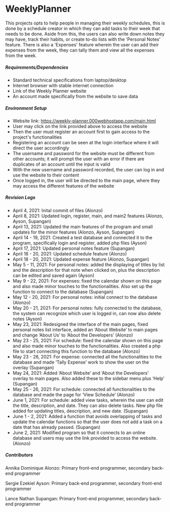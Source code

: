 # WeeklyPlanner

This projects opts to help people in managing their weekly schedules, this is done by a schedule creator in which 
they can add tasks to their week that needs to be done. Aside from this, the users can also write down notes they 
may have, track their habits, or create to-do lists with the 'Personal Notes' feature. There is also a 'Expenses'
feature wherein the user can add their expenses from the week, they can tally them and view all the expenses 
from the week.

##### Requirements/Dependencies
- Standard technical specifications from laptop/desktop
- Internet browser with stable internet connection
- Link of the Weekly Planner website
- An account made specifically from the website to save data

##### Environment Setup
- Website link: https://weekly-planner.000webhostapp.com/main.html
- User may click on the link provided above to access the website
- Then the user must register an account first to gain access to the project's functionalities
- Registering an account can be seen at the login interface where it will direct the user accordingly
- The username and password for the website must be different from other accounts; it will prompt the
  user with an error if there are duplicates of an account until the input is valid
- With the new username and password recorded, the user can log in and use the website to their content
- Once logged in, the user will be directed to the main page, where they may access the different features of the website

##### Revision Logs
- April 4, 2021: Inital commit of files (Alonzo)
- April 8, 2021: Updated login, register, main, and main2 features (Alonzo, Ayson, Supangan)
- April 13, 2021: Updated the main features of the program and small updates for the minor features (Alonzo, Ayson, Supangan)
- April 14 - 19, 2021: Created a test database and connected it to the program, specifically login and register, added php files (Ayson)
- April 17, 2021: Updated personal notes feature (Supangan)
- April 18 - 20, 2021: Updated schedule feature (Alonzo)
- April 18 - 20, 2021: Updated expense feature (Alonzo, Supangan)
- May 5 - 11, 2021: For personal notes: added the displaying of titles by list and the description for that note when clicked on, plus the description can be edited and saved again (Ayson)
- May 9 - 22, 2021: For expenses: fixed the calendar shown on this page and also made minor touches to the functionalities. Also set up the function to connect to the database (Supangan)
- May 12 - 20, 2021: For personal notes: initial connect to the database (Alonzo)
- May 20 - 21, 2021: For personal notes: fully connected to the database, the system can recognize which user is logged in, can now also delete notes (Ayson)
- May 23, 2021: Redesigned the interface of the main pages, fixed personal notes list interface, added an ‘About Website’ to main pages and change ‘About Us’ to ‘About the Developers’ (Alonzo)
- May 23 - 25, 2021: For schedule: fixed the calendar shown on this page and also made minor touches to the functionalities. Also created a php file to start connecting this function to the database (Alonzo)
- May 23 - 26, 2021: For expense: connected all the functionalities to the database and made ‘Tally Expense’ work to show the user on the overlay (Supangan)
- May 24, 2021: Added ‘About Website’ and ‘About the Developers’ overlay to main pages. Also added these to the sidebar menu plus ‘Help’ (Supangan)
- May 25 - 26, 2021: For schedule: connected all functionalities to the database and made the page for ‘View Schedule’ (Alonzo)
- June 1, 2021: For schedule: added view tasks, wherein the user can edit the title, description, and date. They can also delete tasks. New php file added for updating titles, description, and new date. (Supangan)
- June 1 - 2, 2021: Added a function that avoids overlapping of tasks and update the calendar functions so that the user does not add a task on a date that has already passed. (Supangan)
- June 2, 2021: Modified program so that it connects to an online database and users may use the link provided to access the website. (Alonzo)

##### Contributors
Annika Dominique Alonzo: Primary front-end programmer, secondary back-end programmer

Sergie Ezekiel Ayson: Primary back-end programmer, secondary front-end programmer

Lance Nathan Supangan: Primary front-end programmer, secondary back-end programmer
